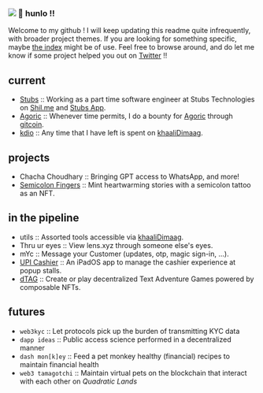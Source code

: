 ### ![](https://visitor-badge.glitch.me/badge?page_id=thisispalash.thisispalash) 👋 hunlo !!

Welcome to my github ! I will keep updating this readme quite infrequently, with broader project themes. If you are looking for something specific, maybe [the index](https://github.com/thisispalash/index) might be of use. Feel free to browse around, and do let me know if some project helped you out on [Twitter](https://twitter.com/kdiodna) !!

## current

- [Stubs](https://github.com/shil-me) :: Working as a part time software engineer at Stubs Technologies on [Shil.me](https://shil.me) and [Stubs App](https://stubs.world).
- [Agoric](https://github.com/thisispalash/agoric-bounties) :: Whenever time permits, I do a bounty for [Agoric](https://agoric.com) through [gitcoin](https://gitcoin.co/agoric/bounties).
- [kdio](https://github.com/khaaliDimaag) :: Any time that I have left is spent on [khaaliDimaag](https://kdio.xyz).

## projects

- Chacha Choudhary :: Bringing GPT access to WhatsApp, and more!
- [Semicolon Fingers](https://github.com/thisispalash/semicolon) :: Mint heartwarming stories with a semicolon tattoo as an NFT.

## in the pipeline

- utils :: Assorted tools accessible via [khaaliDimaag](https://utils.kdio.xyz).
- Thru ur eyes :: View lens.xyz through someone else's eyes.
- mYc :: Message your Customer (updates, otp, magic sign-in, ...).
- [UPI Cashier](https://github.com/thisispalash/UPI-Cashier) :: An iPadOS app to manage the cashier experience at popup stalls.
- [dTAG](https://github.com/thisispalash/dTAG) :: Create or play decentralized Text Adventure Games powered by composable NFTs.

## futures

- `web3kyc` :: Let protocols pick up the burden of transmitting KYC data
- `dapp ideas` :: Public access science performed in a decentralized manner
- `dash mon[k]ey` :: Feed a pet monkey healthy (financial) recipes to maintain financial health
- `web3 tamagotchi` :: Maintain virtual pets on the blockchain that interact with each other on *Quadratic Lands*
